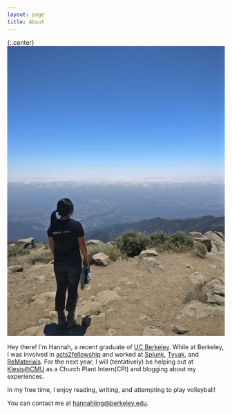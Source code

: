 ```yaml
---
layout: page
title: About
---
```



{:.center}
![cardinal](/images/aboutme1.jpg)  



Hey there! I'm Hannah, a recent graduate of [UC Berkeley](http://www.me.berkeley.edu/). While at Berkeley, I was involved in [acts2fellowship](http://www.a2fberkeley.org/) and worked at [Splunk](https://www.splunk.com), [Tyvak](www.tyvak.com), and [ReMaterials](wwww.modroof.in). For the next year, I will (tentatively) be helping out at [Klesis@CMU](https://cmu.klesis.org/) as a Church Plant Intern(CPI) and blogging about my experiences.

In my free time, I enjoy reading, writing, and attempting to play volleyball! 

You can contact me at hannahling@berkeley.edu.


